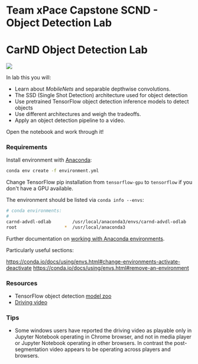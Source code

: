 # Team xPace Capstone SCND - Object Detection Lab


# CarND Object Detection Lab

![](assets/clip.gif)

In lab this you will:

* Learn about *MobileNets* and separable depthwise convolutions.
* The SSD (Single Shot Detection) architecture used for object detection
* Use pretrained TensorFlow object detection inference models to detect objects
* Use different architectures and weigh the tradeoffs.
* Apply an object detection pipeline to a video.

Open the notebook and work through it!

### Requirements

Install environment with [Anaconda](https://www.continuum.io/downloads):

```sh
conda env create -f environment.yml
```

Change TensorFlow pip installation from `tensorflow-gpu` to `tensorflow` if you don't have a GPU available.

The environment should be listed via `conda info --envs`:

```sh
# conda environments:
#
carnd-advdl-odlab        /usr/local/anaconda3/envs/carnd-advdl-odlab
root                  *  /usr/local/anaconda3
```

Further documentation on [working with Anaconda environments](https://conda.io/docs/using/envs.html#managing-environments). 

Particularly useful sections:

https://conda.io/docs/using/envs.html#change-environments-activate-deactivate
https://conda.io/docs/using/envs.html#remove-an-environment

### Resources

* TensorFlow object detection [model zoo](https://github.com/tensorflow/models/blob/master/research/object_detection/g3doc/detection_model_zoo.md)
* [Driving video](https://s3-us-west-1.amazonaws.com/udacity-selfdrivingcar/advanced_deep_learning/driving.mp4)

### Tips
- Some windows users have reported the driving video as playable only in Jupyter Notebook operating in Chrome browser, and not in media player or Jupyter Notebook operating in other browsers.  In contrast the post-segmentation video appears to be operating across players and browsers.
